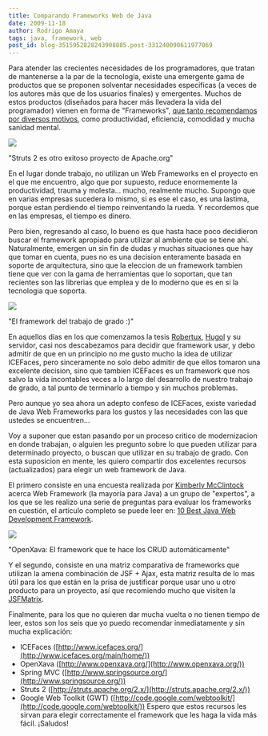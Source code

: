 ```yaml
---
title: Comparando Frameworks Web de Java
date: 2009-11-18
author: Rodrigo Amaya
tags: java, framework, web
post_id: blog-3515952828243908885.post-331240090611977069
---
```


Para atender las crecientes necesidades de los programadores, que tratan de mantenerse a la par de la tecnología, existe una emergente gama de productos que se proponen solventar necesidades especificas (a veces de los autores más que de los usuarios finales) y emergentes. Muchos de estos productos (diseñados para hacer más llevadera la vida del programador) vienen en forma de "Frameworks", [que tanto recomendamos por diversos motivos](http://www.srbyte.com/2009/03/si-no-estas-usando-un-framework.html), como productividad, eficiencia, comodidad y mucha sanidad mental.

[![](http://4.bp.blogspot.com/_ayvorITawE4/SwS-mUkMBkI/AAAAAAAACOk/hY-KI2fQ37c/s320/struts2-merger2.png)](http://4.bp.blogspot.com/_ayvorITawE4/SwS-mUkMBkI/AAAAAAAACOk/hY-KI2fQ37c/s1600/struts2-merger2.png)

"Struts 2 es otro exitoso proyecto de Apache.org"

En el lugar donde trabajo, no utilizan un Web Frameworks en el proyecto en el que me encuentro, algo que por supuesto, reduce enormemente la productividad, trauma y molesta... mucho, realmente mucho. Supongo que en varias empresas sucedera lo mismo, si es ese el caso, es una lastima, porque estan perdiendo el tiempo reinventando la rueda. Y recordemos que en las empresas, el tiempo es dinero.

Pero bien, regresando al caso, lo bueno es que hasta hace poco decidieron buscar el framework apropiado para utilizar al ambiente que se tiene ahí. Naturalmente, emergen un sin fin de dudas y muchas situaciones que hay que tomar en cuenta, pues no es una decision enteramente basada en soporte de arquitectura, sino que la eleccion de un framework tambien tiene que ver con la gama de herramientas que lo soportan, que tan recientes son las librerias que emplea y de lo moderno que es en si la tecnologia que soporta.

[![](http://4.bp.blogspot.com/_ayvorITawE4/SwS-lIEFlgI/AAAAAAAACOc/uJMUbuvZkag/s320/top_logo.jpg)](http://4.bp.blogspot.com/_ayvorITawE4/SwS-lIEFlgI/AAAAAAAACOc/uJMUbuvZkag/s1600/top_logo.jpg)

"El framework del trabajo de grado :)"

En aquellos días en los que comenzamos la tesis [Robertux](http://twitter.com/robertux), [Hugol](http://javacafesv.blogspot.com/) y su servidor, casi nos descabezamos para decidir que framework usar, y debo admitir de que en un principio no me gusto mucho la idea de utilizar ICEFaces, pero sinceramente no solo debo admitir de que ellos tomaron una excelente decision, sino que tambien ICEFaces es un framework que nos salvo la vida incontables veces a lo largo del desarrollo de nuestro trabajo de grado, a tal punto de terminarlo a tiempo y sin muchos problemas.

Pero aunque yo sea ahora un adepto confeso de ICEFaces, existe variedad de Java Web Frameworks para los gustos y las necesidades con las que ustedes se encuentren...

Voy a suponer que estan pasando por un proceso critico de modernizacion en donde trabajan, o alguien les pregunto sobre lo que pueden utilizar para determinado proyecto, o buscan que utilizar en su trabajo de grado. Con esta suposicion en mente, les quiero compartir dos excelentes recursos (actualizados) para elegir un web framework de Java.

El primero consiste en una encuesta realizada por [Kimberly McClintock](http://olex.openlogic.com/wazi/author/kimberlymcclintock/) acerca Web Framework (la mayoría para Java) a un grupo de "expertos", a los que se les realizo una serie de preguntas para evaluar los frameworks en cuestión, el artículo completo se puede leer en: [10 Best Java Web Development Framework](http://blog.taragana.com/index.php/archive/10-best-java-web-development-framework/).

[![](http://3.bp.blogspot.com/_ayvorITawE4/SwS-nBS0M8I/AAAAAAAACOs/pI7VCuD7Pzw/s320/openxava.jpeg)](http://3.bp.blogspot.com/_ayvorITawE4/SwS-nBS0M8I/AAAAAAAACOs/pI7VCuD7Pzw/s1600/openxava.jpeg)

"OpenXava: El framework que te hace los CRUD automáticamente"

Y el segundo, consiste en una matriz comparativa de frameworks que utilizan la amena combinación de JSF + Ajax, esta matriz resulta de lo mas útil para los que están en la prisa de justificar porque usar uno u otro producto para un proyecto, así que recomiendo mucho que visiten la [JSFMatrix](http://www.jsfmatrix.net/).

Finalmente, para los que no quieren dar mucha vuelta o no tienen tiempo de leer, estos son los seis que yo puedo recomendar inmediatamente y sin mucha explicación:

- ICEFaces ([http://www.icefaces.org/](http://www.icefaces.org/main/home/))
- OpenXava ([http://www.openxava.org/](http://www.openxava.org/))
- Spring MVC ([http://www.springsource.org/](http://www.springsource.org/))
- Struts 2 ([http://struts.apache.org/2.x/](http://struts.apache.org/2.x/))
- Google Web Toolkit (GWT) ([http://code.google.com/webtoolkit/](http://code.google.com/webtoolkit/))
Espero que estos recursos les sirvan para elegir correctamente el framework que les haga la vida más fácil. ¡Saludos!